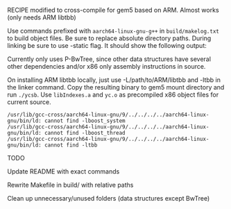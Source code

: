 RECIPE modified to cross-compile for gem5 based on ARM. Almost works (only needs ARM libtbb)

Use commands prefixed with `aarch64-linux-gnu-g++` in `build/makelog.txt` to build object files.
Be sure to replace absolute directory paths.
During linking be sure to use -static flag. It should show the following output:

Currently only uses P-BwTree, since other data structures have several other dependencies and/or
x86 only assembly instructions in source.

On installing ARM libtbb locally, just use -L/path/to/ARM/libtbb and -ltbb in the linker command. Copy 
the resulting binary to gem5 mount directory and run `./ycsb`. Use `libIndexes.a` and `yc.o` as precompiled x86
object files for current source.

```
/usr/lib/gcc-cross/aarch64-linux-gnu/9/../../../../aarch64-linux-gnu/bin/ld: cannot find -lboost_system
/usr/lib/gcc-cross/aarch64-linux-gnu/9/../../../../aarch64-linux-gnu/bin/ld: cannot find -lboost_thread
/usr/lib/gcc-cross/aarch64-linux-gnu/9/../../../../aarch64-linux-gnu/bin/ld: cannot find -ltbb
```

TODO

Update README with exact commands

Rewrite Makefile in build/ with relative paths

Clean up unnecessary/unused folders (data structures except BwTree)
